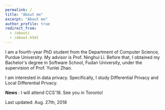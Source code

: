 ```yaml
---
permalink: /
title: "About me"
excerpt: "About me"
author_profile: true
redirect_from: 
  - /about/
  - /about.html
---
```


I am a fourth-year PhD student from the Department of Computer Science, Purdue University.
My advisor is Prof. Ninghui Li.
Before that, I obtained my Bachelor's degree in Software School, Fudan University, under the supervision of Prof. Yunlei Zhao.

I am interested in data privacy.  Specifically, I study Differential Privacy and Local Differential Privacy.  


**News** : I will attend CCS'18. See you in Toronto!


Last updated: Aug. 27th, 2018